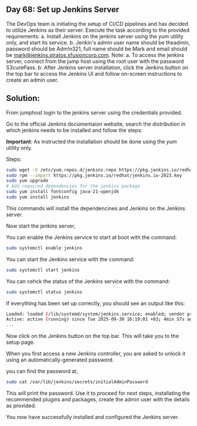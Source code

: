 ## Day 68: Set up Jenkins Server

The DevOps team is initiating the setup of CI/CD pipelines and has decided to utilize Jenkins as their server. Execute the task according to the provided requirements:
a. Install Jenkins on the jenkins server using the yum utility only, and start its service.
b. Jenkin's admin user name should be theadmin, password should be Adm!n321, full name should be Mark and email should be mark@jenkins.stratos.xfusioncorp.com.
Note:
a. To access the jenkins server, connect from the jump host using the root user with the password S3curePass.
b. After Jenkins server installation, click the Jenkins button on the top bar to access the Jenkins UI and follow on-screen instructions to create an admin user.

## Solution:

From jumphost login to the jenkins server using the credentials provided.

Go to the official Jenkins documentaion website, search the distribution in which jenkins needs to be installed and follow the steps:

**Important**: As instructed the installation should be done using the *yum* utility only.

Steps:
```bash
sudo wget -O /etc/yum.repos.d/jenkins.repo https://pkg.jenkins.io/redhat/jenkins.repo
sudo rpm --import https://pkg.jenkins.io/redhat/jenkins.io-2023.key
sudo yum upgrade
# Add required dependencies for the jenkins package
sudo yum install fontconfig java-21-openjdk
sudo yum install jenkins
```
This commands will install the dependencines and Jenkins on the Jenkins server.

Now start the jenkins server,

You can enable the Jenkins service to start at boot with the command:
```bash
sudo systemctl enable jenkins
```

You can start the Jenkins service with the command:
```bash
sudo systemctl start jenkins
```

You can cehck the status of the Jenkins service with the command:
```bash
sudo systemctl status jenkins
```

If everything has been set up correctly, you should see an output like this:
```bash
Loaded: loaded (/lib/systemd/system/jenkins.service; enabled; vendor preset: enabled)
Active: active (running) since Tue 2025-09-30 16:19:01 +03; 4min 57s ago
...
```
Now click on the Jenkins button on the top bar. This will take you to the setup page.

When you first access a new Jenkins controller, you are asked to unlock it using an automatically-generated password.

you can find the password at,
```bash
sudo cat /var/lib/jenkins/secrets/initialAdminPassword
```

This will print the password. Use it to proceed for next steps, installating the recommended plugins and packages, create the admin user with the details as provided. 

You now have successfully installed and configured the Jenkins server.
